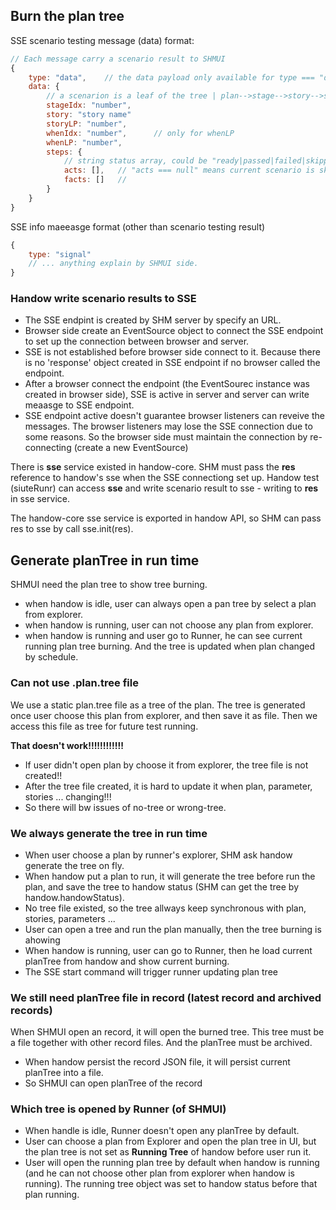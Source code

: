 ## Burn the plan tree

SSE scenario testing message (data) format:

```js
// Each message carry a scenario result to SHMUI
{
    type: "data",    // the data payload only available for type === "data"
    data: {
        // a scenarion is a leaf of the tree | plan-->stage-->story-->storyLoop-->phaseLoop-->scenario
        stageIdx: "number",
        story: "story name"
        storyLP: "number",
        whenIdx: "number",      // only for whenLP
        whenLP: "number",
        steps: {
            // string status array, could be "ready|passed|failed|skipped", e.g. ["passed", "passed", "skipped", "failed"]
            acts: [],   // "acts === null" means current scenario is skipped.
            facts: []   // 
        }
    }
}
```

SSE info maeeasge format (other than scenario testing result)

```js
{
    type: "signal"
    // ... anything explain by SHMUI side.
}
```

### Handow write scenario results to SSE

+ The SSE endpint is created by SHM server by specify an URL.
+ Browser side create an EventSource object to connect the SSE endpoint to set up the connection between browser and server.
+ SSE is not established before browser side connect to it. Because there is no 'response' object created in SSE endpoint if no browser called the endpoint.
+ After a browser connect the endpoint (the EventSourec instance was created in browser side), SSE is active in server and server can write meaasge to SSE endpoint.
+ SSE endpoint active doesn't guarantee browser listeners can reveive the messages. The browser listeners may lose the SSE connection due to some reasons. So the browser side must maintain the connection by re-connecting (create a new EventSource)

There is **sse** service existed in handow-core. SHM must pass the **res** reference to handow's sse when the SSE connectiong set up. Handow test (siuteRunr) can access **sse** and write scenario result to sse - writing to **res** in sse service.

The handow-core sse service is exported in handow API, so SHM can pass res to sse by call sse.init(res).

## Generate planTree in run time

SHMUI need the plan tree to show tree burning.

+ when handow is idle, user can always open a pan tree by select a plan from explorer.
+ when handow is running, user can not choose any plan from explorer.
+ when handow is running and user go to Runner, he can see current running plan tree burning. And the tree is updated when plan changed by schedule.

### Can not use .plan.tree file

We use a static plan.tree file as a tree of the plan. The tree is generated once user choose this plan from explorer, and then save it as file. Then we access this file as tree for future test running.

**That doesn't work!!!!!!!!!!!!**

+ If user didn't open plan by choose it from explorer, the tree file is not created!!
+ After the tree file created, it is hard to update it when plan, parameter, stories ... changing!!!
+ So there will bw issues of no-tree or wrong-tree.

### We always generate the tree in run time

+ When user choose a plan by runner's explorer, SHM ask handow generate the tree on fly.
+ When handow put a plan to run, it will generate the tree before run the plan, and save the tree to handow status (SHM can get the tree by handow.handowStatus).
+ No tree file existed, so the tree allways keep synchronous with plan, stories, parameters ...
+ User can open a tree and run the plan manually, then the tree burning is ahowing
+ When handow is running, user can go to Runner, then he load current planTree from handow and show current burning.
+ The SSE start command will trigger runner updating plan tree

### We still need planTree file in record (latest record and archived records)

When SHMUI open an record, it will open the burned tree. This tree must be a file together with other record files. And the planTree must be archived.

+ When handow persist the record JSON file, it will persist current planTree into a file.
+ So SHMUI can open planTree of the record

### Which tree is opened by Runner (of SHMUI)

+ When handle is idle, Runner doesn't open any planTree by default.
+ User can choose a plan from Explorer and open the plan tree in UI, but the plan tree is not set as **Running Tree** of handow before user run it.
+ User will open the running plan tree by default when handow is running (and he can not choose other plan from explorer when handow is running). The running tree object was set to handow status before that plan running.